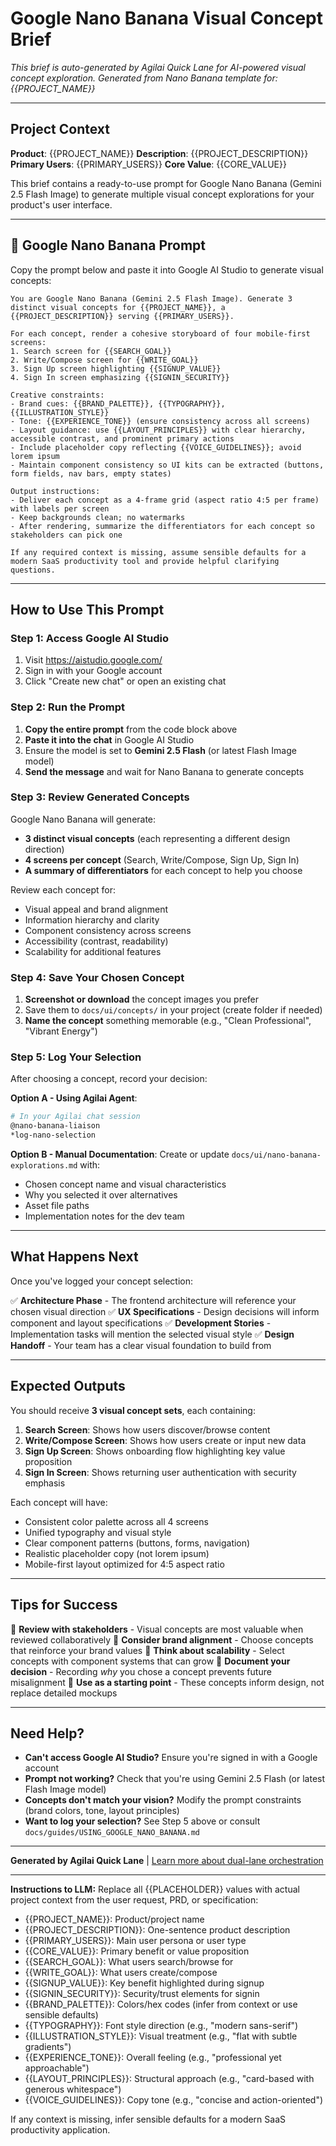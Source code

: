# Google Nano Banana Visual Concept Brief

_This brief is auto-generated by Agilai Quick Lane for AI-powered visual concept exploration._
_Generated from Nano Banana template for: {{PROJECT_NAME}}_

---

## Project Context

**Product**: {{PROJECT_NAME}}
**Description**: {{PROJECT_DESCRIPTION}}
**Primary Users**: {{PRIMARY_USERS}}
**Core Value**: {{CORE_VALUE}}

This brief contains a ready-to-use prompt for Google Nano Banana (Gemini 2.5 Flash Image) to generate multiple visual concept explorations for your product's user interface.

---

## 🍌 Google Nano Banana Prompt

Copy the prompt below and paste it into Google AI Studio to generate visual concepts:

```
You are Google Nano Banana (Gemini 2.5 Flash Image). Generate 3 distinct visual concepts for {{PROJECT_NAME}}, a {{PROJECT_DESCRIPTION}} serving {{PRIMARY_USERS}}.

For each concept, render a cohesive storyboard of four mobile-first screens:
1. Search screen for {{SEARCH_GOAL}}
2. Write/Compose screen for {{WRITE_GOAL}}
3. Sign Up screen highlighting {{SIGNUP_VALUE}}
4. Sign In screen emphasizing {{SIGNIN_SECURITY}}

Creative constraints:
- Brand cues: {{BRAND_PALETTE}}, {{TYPOGRAPHY}}, {{ILLUSTRATION_STYLE}}
- Tone: {{EXPERIENCE_TONE}} (ensure consistency across all screens)
- Layout guidance: use {{LAYOUT_PRINCIPLES}} with clear hierarchy, accessible contrast, and prominent primary actions
- Include placeholder copy reflecting {{VOICE_GUIDELINES}}; avoid lorem ipsum
- Maintain component consistency so UI kits can be extracted (buttons, form fields, nav bars, empty states)

Output instructions:
- Deliver each concept as a 4-frame grid (aspect ratio 4:5 per frame) with labels per screen
- Keep backgrounds clean; no watermarks
- After rendering, summarize the differentiators for each concept so stakeholders can pick one

If any required context is missing, assume sensible defaults for a modern SaaS productivity tool and provide helpful clarifying questions.
```

---

## How to Use This Prompt

### Step 1: Access Google AI Studio

1. Visit https://aistudio.google.com/
2. Sign in with your Google account
3. Click "Create new chat" or open an existing chat

### Step 2: Run the Prompt

1. **Copy the entire prompt** from the code block above
2. **Paste it into the chat** in Google AI Studio
3. Ensure the model is set to **Gemini 2.5 Flash** (or latest Flash Image model)
4. **Send the message** and wait for Nano Banana to generate concepts

### Step 3: Review Generated Concepts

Google Nano Banana will generate:

- **3 distinct visual concepts** (each representing a different design direction)
- **4 screens per concept** (Search, Write/Compose, Sign Up, Sign In)
- **A summary of differentiators** for each concept to help you choose

Review each concept for:

- Visual appeal and brand alignment
- Information hierarchy and clarity
- Component consistency across screens
- Accessibility (contrast, readability)
- Scalability for additional features

### Step 4: Save Your Chosen Concept

1. **Screenshot or download** the concept images you prefer
2. Save them to `docs/ui/concepts/` in your project (create folder if needed)
3. **Name the concept** something memorable (e.g., "Clean Professional", "Vibrant Energy")

### Step 5: Log Your Selection

After choosing a concept, record your decision:

**Option A - Using Agilai Agent**:

```bash
# In your Agilai chat session
@nano-banana-liaison
*log-nano-selection
```

**Option B - Manual Documentation**:
Create or update `docs/ui/nano-banana-explorations.md` with:

- Chosen concept name and visual characteristics
- Why you selected it over alternatives
- Asset file paths
- Implementation notes for the dev team

---

## What Happens Next

Once you've logged your concept selection:

✅ **Architecture Phase** - The frontend architecture will reference your chosen visual direction
✅ **UX Specifications** - Design decisions will inform component and layout specifications
✅ **Development Stories** - Implementation tasks will mention the selected visual style
✅ **Design Handoff** - Your team has a clear visual foundation to build from

---

## Expected Outputs

You should receive **3 visual concept sets**, each containing:

1. **Search Screen**: Shows how users discover/browse content
2. **Write/Compose Screen**: Shows how users create or input new data
3. **Sign Up Screen**: Shows onboarding flow highlighting key value proposition
4. **Sign In Screen**: Shows returning user authentication with security emphasis

Each concept will have:

- Consistent color palette across all 4 screens
- Unified typography and visual style
- Clear component patterns (buttons, forms, navigation)
- Realistic placeholder copy (not lorem ipsum)
- Mobile-first layout optimized for 4:5 aspect ratio

---

## Tips for Success

🎯 **Review with stakeholders** - Visual concepts are most valuable when reviewed collaboratively
🎯 **Consider brand alignment** - Choose concepts that reinforce your brand values
🎯 **Think about scalability** - Select concepts with component systems that can grow
🎯 **Document your decision** - Recording _why_ you chose a concept prevents future misalignment
🎯 **Use as a starting point** - These concepts inform design, not replace detailed mockups

---

## Need Help?

- **Can't access Google AI Studio?** Ensure you're signed in with a Google account
- **Prompt not working?** Check that you're using Gemini 2.5 Flash (or latest Flash Image model)
- **Concepts don't match your vision?** Modify the prompt constraints (brand colors, tone, layout principles)
- **Want to log your selection?** See Step 5 above or consult `docs/guides/USING_GOOGLE_NANO_BANANA.md`

---

**Generated by Agilai Quick Lane** | [Learn more about dual-lane orchestration](../docs/DUAL_LANE_ORCHESTRATION.md)

---

**Instructions to LLM:**
Replace all {{PLACEHOLDER}} values with actual project context from the user request, PRD, or specification:

- {{PROJECT_NAME}}: Product/project name
- {{PROJECT_DESCRIPTION}}: One-sentence product description
- {{PRIMARY_USERS}}: Main user persona or user type
- {{CORE_VALUE}}: Primary benefit or value proposition
- {{SEARCH_GOAL}}: What users search/browse for
- {{WRITE_GOAL}}: What users create/compose
- {{SIGNUP_VALUE}}: Key benefit highlighted during signup
- {{SIGNIN_SECURITY}}: Security/trust elements for signin
- {{BRAND_PALETTE}}: Colors/hex codes (infer from context or use sensible defaults)
- {{TYPOGRAPHY}}: Font style direction (e.g., "modern sans-serif")
- {{ILLUSTRATION_STYLE}}: Visual treatment (e.g., "flat with subtle gradients")
- {{EXPERIENCE_TONE}}: Overall feeling (e.g., "professional yet approachable")
- {{LAYOUT_PRINCIPLES}}: Structural approach (e.g., "card-based with generous whitespace")
- {{VOICE_GUIDELINES}}: Copy tone (e.g., "concise and action-oriented")

If any context is missing, infer sensible defaults for a modern SaaS productivity application.
